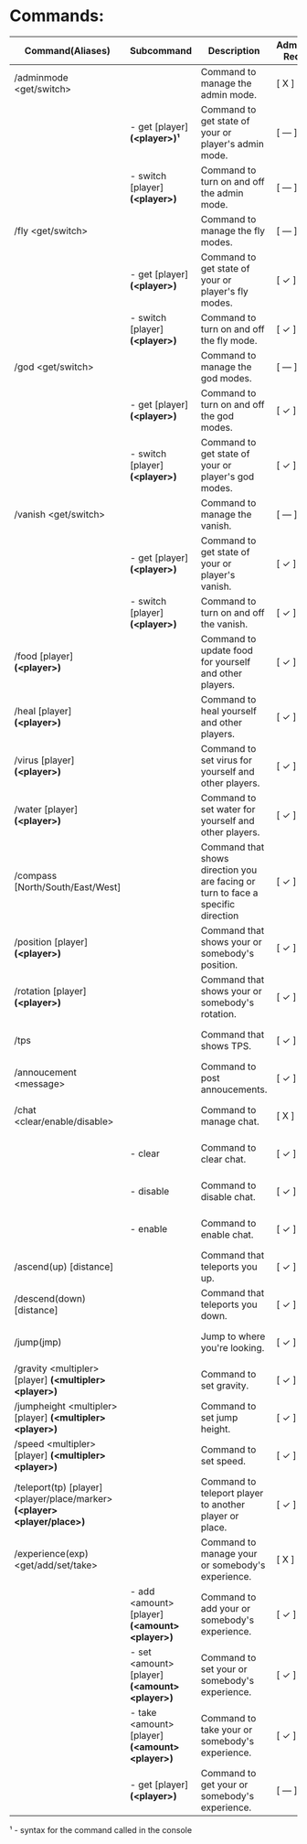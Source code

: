 ﻿
# Commands:

| Command(Aliases) | Subcommand | Description | AdminMode Required | Command Actor  |
|--|--|--|--|--|
| /adminmode \<get/switch\> |  | Command to manage the admin mode. | [ X ] | [ UnturnedUser & Console ] |
|  | - get [player] **(\<player\>)¹** | Command to get state of your or player's admin mode. | [ — ] | [ UnturnedUser & Console ] |
|  | - switch [player] **(\<player\>)** | Command to turn on and off the admin mode. | [ — ] | [ UnturnedUser & Console ] |
| /fly \<get/switch\> |  | Command to manage the fly modes. | [ — ] | [ UnturnedUser & Console ] |
|  | - get [player] **(\<player\>)** | Command to get state of your or player's fly modes. | [ ✓ ] | [ UnturnedUser & Console ] |
|  | - switch [player] **(\<player\>)** | Command to turn on and off the fly mode. | [ ✓ ] | [ UnturnedUser & Console ] |
| /god \<get/switch\> |  | Command to manage the god modes. | [ — ] | [ UnturnedUser & Console ] |
|  | - get [player] **(\<player\>)** | Command to turn on and off the god modes. | [ ✓ ] | [ UnturnedUser & Console ] |
|  | - switch [player] **(\<player\>)** | Command to get state of your or player's god modes. | [ ✓ ] | [ UnturnedUser & Console ] |
| /vanish \<get/switch\> |  | Command to manage the vanish. | [ — ] | [ UnturnedUser & Console ] |
|  | - get [player] **(\<player\>)** | Command to get state of your or player's vanish. | [ ✓ ] | [ UnturnedUser & Console ] |
|  | - switch [player] **(\<player\>)** | Command to turn on and off the vanish. | [ ✓ ] | [ UnturnedUser & Console ] |
| /food [player] **(\<player\>)** |  | Command to update food for yourself and other players. | [ ✓ ] | [ UnturnedUser & Console ] |
| /heal [player] **(\<player\>)** |  | Command to heal yourself and other players. | [ ✓ ] | [ UnturnedUser & Console ] |
| /virus [player] **(\<player\>)** |  | Command to set virus for yourself and other players. | [ ✓ ] | [ UnturnedUser & Console ] |
| /water [player] **(\<player\>)** |  | Command to set water for yourself and other players. | [ ✓ ] | [ UnturnedUser & Console ] |
| /compass [North/South/East/West] |  | Command that shows direction you are facing or turn to face a specific direction | [ ✓ ] | [ Only UnturnedUser ] |
| /position [player] **(\<player\>)** |  | Command that shows your or somebody's position. | [ ✓ ] | [ UnturnedUser & Console ] |
| /rotation [player] **(\<player\>)** |  | Command that shows your or somebody's rotation. | [ ✓ ] | [ UnturnedUser & Console ] |
| /tps |  | Command that shows TPS. | [ ✓ ] | [ UnturnedUser & Console ] |
| /annoucement \<message\> |  | Command to post annoucements. | [ ✓ ] | [ UnturnedUser & Console ] |
| /chat \<clear/enable/disable\> |  | Command to manage chat. | [ X ] | [ UnturnedUser & Console ] |
|  | - clear | Command to clear chat. | [ ✓ ] | [ UnturnedUser & Console ] |
|  | - disable | Command to disable chat. | [ ✓ ] | [ UnturnedUser & Console ] |
|  | - enable | Command to enable chat. | [ ✓ ] | [ UnturnedUser & Console ] |
| /ascend(up) [distance] |  | Command that teleports you up. | [ ✓ ] | [ Only UnturnedUser ] |
| /descend(down) [distance] |  | Command that teleports you down. | [ ✓ ] | [ Only UnturnedUser ] |
| /jump(jmp) |  | Jump to where you're looking. | [ ✓ ] | [ Only UnturnedUser ] |
| /gravity \<multipler\> [player] **(\<multipler\> \<player\>)** |  | Command to set gravity. | [ ✓ ] | [ UnturnedUser & Console ] |
| /jumpheight \<multipler\> [player] **(\<multipler\> \<player\>)** |  | Command to set jump height. | [ ✓ ] | [ UnturnedUser & Console ] |
| /speed \<multipler\> [player] **(\<multipler\> \<player\>)** |  | Command to set speed. | [ ✓ ] | [ UnturnedUser & Console ] |
| /teleport(tp) [player] \<player/place/marker\> **(\<player\> \<player/place\>)** |  | Command to teleport player to another player or place. | [ ✓ ] | [ UnturnedUser & Console ] |
| /experience(exp) \<get/add/set/take\> |  | Command to manage your or somebody's experience. | [ X ] | [ UnturnedUser & Console ] |
|  | - add \<amount\> [player] **(\<amount\> \<player\>)** | Command to add your or somebody's experience. | [ ✓ ] | [ UnturnedUser & Console ] |
|  | - set \<amount\> [player] **(\<amount\> \<player\>)** | Command to set your or somebody's experience. | [ ✓ ] | [ UnturnedUser & Console ] |
|  | - take \<amount\> [player] **(\<amount\> \<player\>)** | Command to take your or somebody's experience. | [ ✓ ] | [ UnturnedUser & Console ] |
|  | - get [player] **(\<player\>)** | Command to get your or somebody's experience. | [ — ] | [ UnturnedUser & Console ] |

¹ - syntax for the command called in the console
